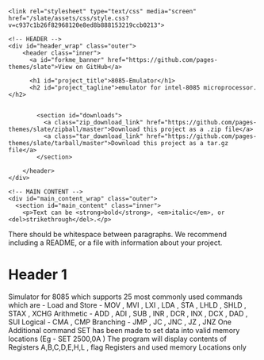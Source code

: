 
<html lang="en-US">

  <head>
    <meta charset='utf-8'>
    <meta http-equiv="X-UA-Compatible" content="chrome=1">
    <meta name="viewport" content="width=device-width,maximum-scale=2">
    <meta name="description" content="Slate theme : Slate is a theme for GitHub Pages.">

    <link rel="stylesheet" type="text/css" media="screen" href="/slate/assets/css/style.css?v=c937c1b26f82968120e8ed8b888153219ccb0213">

<!-- Begin Jekyll SEO tag v2.2.3 -->
<title>Slate theme | Slate is a theme for GitHub Pages.</title>
<meta property="og:title" content="Slate theme" />
<meta property="og:locale" content="en_US" />
<meta name="description" content="Slate is a theme for GitHub Pages." />
<meta property="og:description" content="Slate is a theme for GitHub Pages." />
<link rel="canonical" href="https://pages-themes.github.io/slate/" />
<meta property="og:url" content="https://pages-themes.github.io/slate/" />
<meta property="og:site_name" content="Slate theme" />
<script type="application/ld+json">
{"@context":"http://schema.org","@type":"WebSite","name":"Slate theme","headline":"Slate theme","description":"Slate is a theme for GitHub Pages.","url":"https://pages-themes.github.io/slate/"}</script>
<!-- End Jekyll SEO tag -->

  </head>

  <body>

    <!-- HEADER -->
    <div id="header_wrap" class="outer">
        <header class="inner">
          <a id="forkme_banner" href="https://github.com/pages-themes/slate">View on GitHub</a>

          <h1 id="project_title">8085-Emulator</h1>
          <h2 id="project_tagline">emulator for intel-8085 microprocessor.</h2>

          
            <section id="downloads">
              <a class="zip_download_link" href="https://github.com/pages-themes/slate/zipball/master">Download this project as a .zip file</a>
              <a class="tar_download_link" href="https://github.com/pages-themes/slate/tarball/master">Download this project as a tar.gz file</a>
            </section>
          
        </header>
    </div>

    <!-- MAIN CONTENT -->
    <div id="main_content_wrap" class="outer">
      <section id="main_content" class="inner">
        <p>Text can be <strong>bold</strong>, <em>italic</em>, or <del>strikethrough</del>.</p>

<p>There should be whitespace between paragraphs. We recommend including a README, or a file with information about your project.</p>

<h1 id="header-1"><a href="#header-1"></a>Header 1</h1>

<p>Simulator for 8085 which supports 25 most commonly used commands which are -  
Load and Store - MOV , MVI , LXI , LDA , STA , LHLD , SHLD , STAX , XCHG  
Arithmetic - ADD , ADI , SUB , INR , DCR , INX , DCX , DAD , SUI  
Logical - CMA , CMP  
Branching - JMP , JC , JNC , JZ , JNZ  
One Additional command SET has been made to set data into valid memory locations (Eg - SET 2500,0A )  
The program will display contents of Registers A,B,C,D,E,H,L , flag Registers and used memory Locations only</p>

    
  </body>
</html>
